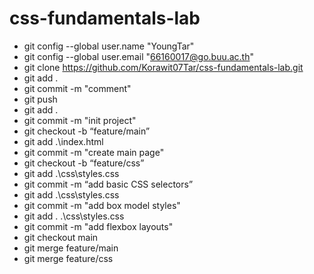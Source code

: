 # css-fundamentals-lab
- git config --global user.name "YoungTar"
- git config --global user.email "66160017@go.buu.ac.th"
- git clone https://github.com/Korawit07Tar/css-fundamentals-lab.git
- git add .
- git commit -m "comment"
- git push
- git add .
- git commit -m "init project"
- git checkout -b “feature/main”
- git add .\index.html
- git commit -m "create main page"
- git checkout -b “feature/css”
- git add .\css\styles.css
- git commit -m “add basic CSS selectors”
- git add .\css\styles.css
- git commit -m "add box model styles"   
- git add . .\css\styles.css
- git commit -m "add flexbox layouts" 
- git checkout main
- git merge feature/main
- git merge feature/css 